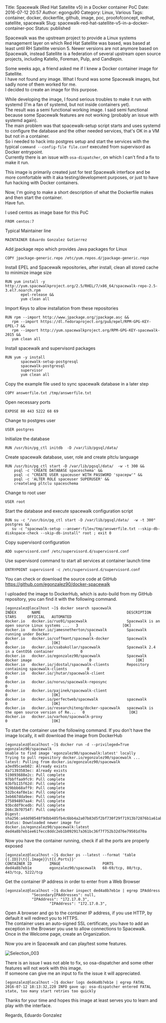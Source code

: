 Title: Spacewalk (Red Hat Satellite v5) in a Docker container PoC
Date: 2016-07-12 20:57
Author: egongu90
Category: Linux, Various
Tags: container, docker, dockerfile, github, image, poc, proofofconcept, redhat, satellite, spacewalk
Slug: spacewalk-red-hat-satellite-v5-in-a-docker-container-poc
Status: published

Spacewalk was the upstream project to provide a Linux systems management
layer on which Red Hat Satellite was based, was based at least until RH
Satellite version 5. Newer versions are not anymore based on Spacewalk,
instead Satellite is a federation of several upstream open source
projects, including Katello, Foreman, Pulp, and Candlepin.

Some weeks ago, a friend asked me if I knew a Docker container image for
Satellite.  
I have not found any image. What I found was some Spacewalk images, but
sadly none of them worked for me.  
I decided to create an image for this purpose.

While developing the image, I found serious troubles to make it run with
systemd (I'm a fan of systemd, but not inside containers yet).  
The result was a semi functional working image. I said semi functional
because some Spacewalk features are not working (probably an issue with
systemd again).  
The main problem was that spacewalk-setup script starts and uses
systemd to configure the database and the other needed services, that's
OK in a VM but not in a container.  
So i needed to hack into postgres setup and start the services with the
typical `command --config-file file.conf` executed from supervisord as
Docker entrypoint.  
Currently there is an issue with `osa-dispatcher`, on which I can't
find a fix to make it run.

This image is primarily created just for test Spacewalk interface and be
more comfortable with it aka testing/development purposes, or just to
have fun hacking with Docker containers.

Now, I'm going to make a short description of what the Dockerfile makes
and then start the container.  
Have fun.

I used centos as image base for this PoC

    FROM centos:7 

Typical Maintainer line

    MAINTAINER Eduardo Gonzalez Gutierrez 

Add jpackage repo which provides Java packages for Linux

    COPY jpackage-generic.repo /etc/yum.repos.d/jpackage-generic.repo

Install EPEL and Spacewalk repositories, after install, clean all stored
cache to minimize image size

    RUN yum install -y http://yum.spacewalkproject.org/2.5/RHEL/7/x86_64/spacewalk-repo-2.5-3.el7.noarch.rpm   
           epel-release &&   
           yum clean all

Import Keys to allow installation from these repositories

    RUN rpm --import http://www.jpackage.org/jpackage.asc &&   
       rpm --import https://dl.fedoraproject.org/pub/epel/RPM-GPG-KEY-EPEL-7 &&   
       rpm --import http://yum.spacewalkproject.org/RPM-GPG-KEY-spacewalk-2015 &&   
       yum clean all

Install spacewalk and supervisord packages

    RUN yum -y install   
           spacewalk-setup-postgresql   
           spacewalk-postgresql   
           supervisor    
           yum clean all

Copy the example file used to sync spacewalk database in a later step

    COPY answerfile.txt /tmp/answerfile.txt

Open necessary ports

    EXPOSE 80 443 5222 68 69

Change to postgres user

    USER postgres

Initialize the database

    RUN /usr/bin/pg_ctl initdb  -D /var/lib/pgsql/data/

Create spacewalk database, user, role and create pltclu language

    RUN /usr/bin/pg_ctl start -D /var/lib/pgsql/data/  -w -t 300 &&   
        psql -c 'CREATE DATABASE spaceschema' &&   
        psql -c "CREATE USER spaceuser WITH PASSWORD 'spacepw'" &&   
        psql -c 'ALTER ROLE spaceuser SUPERUSER' &&   
        createlang pltclu spaceschema

Change to root user

    USER root

Start the database and execute spacewalk configuration script

    RUN su -c "/usr/bin/pg_ctl start -D /var/lib/pgsql/data/  -w -t 300" postgres &&   
       su -c "spacewalk-setup --answer-file=/tmp/answerfile.txt --skip-db-diskspace-check --skip-db-install" root ; exit 0

Copy supervisord configuration

    ADD supervisord.conf /etc/supervisord.d/supervisord.conf

Use supervisord command to start all services at container launch time

    ENTRYPOINT supervisord -c /etc/supervisord.d/supervisord.conf

You can check or download the source code at GitHub
<https://github.com/egonzalez90/docker-spacewalk>

I uploaded the image to DockerHub, which is auto-build from my GitHub
repository, you can find it with the following command.

    [egonzalez@localhost ~]$ docker search spacewalk
    INDEX       NAME                                       DESCRIPTION                                     STARS     OFFICIAL   AUTOMATED
    docker.io   docker.io/ruo91/spacewalk                  Spacewalk is an open source Linux systems ...   3                    [OK]
    docker.io   docker.io/jamesnetherton/spacewalk         Spacewalk running under Docker                  1                    
    docker.io   docker.io/coffmant/spacewalk-docker        Spacewalk                                       0                    [OK]
    docker.io   docker.io/csabakollar/spacewalk            Spacewalk 2.4 in a CentOS6 container            0                    
    docker.io   docker.io/egonzalez90/spacewalk            Spacewalk docker image                          0                    [OK]
    docker.io   docker.io/jdostal/spacewalk-clients        Repository containing spacewalk-clients         0                    
    docker.io   docker.io/jhutar/spacewalk-client                                                          0                    
    docker.io   docker.io/norus/spacewalk-reposync                                                         0                    
    docker.io   docker.io/pajinek/spacewalk-client                                                         0                    [OK]
    docker.io   docker.io/perfectweb/spacewalk             spacewalk                                       0                    [OK]
    docker.io   docker.io/researchiteng/docker-spacewalk   spacewalk is the open source version of Re...   0                    [OK]
    docker.io   docker.io/varhoo/spacewalk-proxy                                                           0                    [OK]

To start the container use the following command. If you don't have the
image locally, it will download the image from DockerHub

    [egonzalez@localhost ~]$ docker run -d --privileged=True egonzalez90/spacewalk
    Unable to find image 'egonzalez90/spacewalk:latest' locally
    Trying to pull repository docker.io/egonzalez90/spacewalk ... 
    latest: Pulling from docker.io/egonzalez90/spacewalk
    a3ed95caeb02: Already exists 
    da71393503ec: Already exists 
    519093688e2c: Pull complete 
    97bbffaa9fc9: Pull complete 
    63bfb115f62d: Pull complete 
    929bbb68aff9: Pull complete 
    532bc4af8e1a: Pull complete 
    3eb667dda9ee: Pull complete 
    275894897aa4: Pull complete 
    93bcddf9cedb: Pull complete 
    266c3b70754f: Pull complete 
    Digest: sha256:a4dd98548f9dbb405fb4c6bb4a2a07b83d5f2bf730f29f71913b72876b1a61ab
    Status: Downloaded newer image for docker.io/egonzalez90/spacewalk:latest
    ded4a8b7eb1ee61fecc8ddc2eb1b092917a361bc36f7f752b32d76e79501d70a

Now you have the container running, check if all the ports are properly
exposed

    [egonzalez@localhost ~]$ docker ps --latest --format 'table {{.ID}}\t{{.Image}}\t{{.Ports}}'
    CONTAINER ID        IMAGE                   PORTS
    ded4a8b7eb1e        egonzalez90/spacewalk   68-69/tcp, 80/tcp, 443/tcp, 5222/tcp

Get the container IP address in order to enter from a Web Browser

    [egonzalez@localhost ~]$ docker inspect ded4a8b7eb1e | egrep IPAddress
                "SecondaryIPAddresses": null,
                "IPAddress": "172.17.0.3",
                        "IPAddress": "172.17.0.3",

Open A browser and go to the container IP address, if you use HTTP, by
default it will redirect you to HTTPS.  
The container uses an auto-signed SSL certificate, you have to add an
exception in the Browser you use to allow connections to Spacewalk.  
Once in the Welcome page, create an Organization.

Now you are in Spacewalk and can play/test some features.  

![Selection\_003](http://egonzalez.org/wp-content/uploads/2016/07/Selection_003-1024x483.png)

There is an issue I was not able to fix, so osa-dispatcher and some
other features will not work with this image.  
If someone can give me an input to fix the issue it will appreciated.

    [egonzalez@localhost ~]$ docker logs ded4a8b7eb1e | egrep FATAL
    2016-07-12 18:13:32,220 INFO gave up: osa-dispatcher entered FATAL state, too many start retries too quickly

Thanks for your time and hopes this image at least serves you to learn
and play with the interface.

Regards, Eduardo Gonzalez
